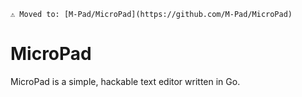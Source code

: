 `⚠️ Moved to: [M-Pad/MicroPad](https://github.com/M-Pad/MicroPad)`

# MicroPad

MicroPad is a simple, hackable text editor written in Go.
